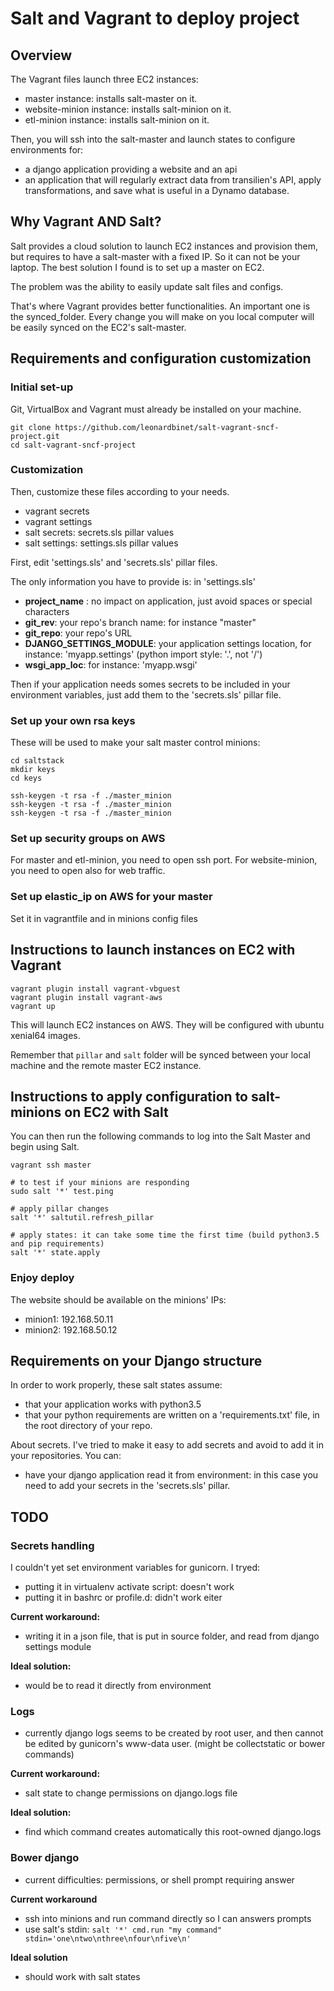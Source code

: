 # Salt and Vagrant to deploy project


## Overview
The Vagrant files launch three EC2 instances:
- master instance: installs salt-master on it.
- website-minion instance: installs salt-minion on it.
- etl-minion instance: installs salt-minion on it.

Then, you will ssh into the salt-master and launch states to configure environments for:
- a django application providing a website and an api
- an application that will regularly extract data from transilien's API, apply transformations, and save what is useful in a Dynamo database.

## Why Vagrant AND Salt?

Salt provides a cloud solution to launch EC2 instances and provision them, but requires to have a salt-master with a fixed IP. So it can not be your laptop. The best solution I found is to set up a master on EC2.

The problem was the ability to easily update salt files and configs.

That's where Vagrant provides better functionalities. An important one is the synced_folder. Every change you will make on you local computer will be easily synced on the EC2's salt-master.

## Requirements and configuration customization

### Initial set-up
Git, VirtualBox and Vagrant must already be installed on your machine.

```
git clone https://github.com/leonardbinet/salt-vagrant-sncf-project.git
cd salt-vagrant-sncf-project
```
### Customization
Then, customize these files according to your needs.
- vagrant secrets
- vagrant settings
- salt secrets: secrets.sls pillar values
- salt settings: settings.sls pillar values

First, edit 'settings.sls' and 'secrets.sls' pillar files.

The only information you have to provide is: in 'settings.sls'

- **project_name** : no impact on application, just avoid spaces or special characters
- **git_rev**: your repo's branch name: for instance "master"
- **git_repo**: your repo's URL
- **DJANGO_SETTINGS_MODULE**: your application settings location, for instance: 'myapp.settings' (python import style: '.', not '/')
- **wsgi_app_loc**: for instance: 'myapp.wsgi'

Then if your application needs somes secrets to be included in your environment variables, just add them to the 'secrets.sls' pillar file.

### Set up your own rsa keys
These will be used to make your salt master control minions:
```
cd saltstack
mkdir keys
cd keys

ssh-keygen -t rsa -f ./master_minion
ssh-keygen -t rsa -f ./master_minion
ssh-keygen -t rsa -f ./master_minion
```

### Set up security groups on AWS
For master and etl-minion, you need to open ssh port.
For website-minion, you need to open also for web traffic.

### Set up elastic_ip on AWS for your master
Set it in vagrantfile and in minions config files

## Instructions to launch instances on EC2 with Vagrant

```
vagrant plugin install vagrant-vbguest
vagrant plugin install vagrant-aws
vagrant up
```

This will launch EC2 instances on AWS. They will be configured with ubuntu xenial64 images.

Remember that `pillar` and `salt` folder will be synced between your local machine and the remote master EC2 instance.

## Instructions to apply configuration to salt-minions on EC2 with Salt

You can then run the following commands to log into the Salt Master and begin using Salt.
```
vagrant ssh master

# to test if your minions are responding
sudo salt '*' test.ping

# apply pillar changes
salt '*' saltutil.refresh_pillar

# apply states: it can take some time the first time (build python3.5 and pip requirements)
salt '*' state.apply
```

### Enjoy deploy
The website should be available on the minions' IPs:
- minion1: 192.168.50.11
- minion2: 192.168.50.12

## Requirements on your Django structure
In order to work properly, these salt states assume:
- that your application works with python3.5
- that your python requirements are written on a 'requirements.txt' file, in the root directory of your repo.

About secrets. I've tried to make it easy to add secrets and avoid to add it in your repositories. You can:
- have your django application read it from environment: in this case you need to add your secrets in the 'secrets.sls' pillar.


## TODO

### Secrets handling
I couldn't yet set environment variables for gunicorn. I tryed:
- putting it in virtualenv activate script: doesn't work
- putting it in bashrc or profile.d: didn't work eiter

**Current workaround:**
- writing it in a json file, that is put in source folder, and read from django settings module

**Ideal solution:**
- would be to read it directly from environment

### Logs
- currently django logs seems to be created by root user, and then cannot be edited by gunicorn's www-data user. (might be collectstatic or bower commands)

**Current workaround:**
- salt state to change permissions on django.logs file

**Ideal solution:**
- find which command creates automatically this root-owned django.logs

### Bower django
- current difficulties: permissions, or shell prompt requiring answer

**Current workaround**
- ssh into minions and run command directly so I can answers prompts
- use salt's stdin: `salt '*' cmd.run "my command" stdin='one\ntwo\nthree\nfour\nfive\n'`

**Ideal solution**
- should work with salt states
